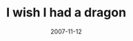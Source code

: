 ---
layout: base.njk
title : 'I wish I had a dragon' 
view_title : 'I wish I had a dragon' 
year : '2007' 
date : '2007-11-12' 
img_file : '/drawing/iwishihadadragon.png' 
html_file : 'iwishihadadragon' 
next_html : 'iwishicouldtakehimwithme.html' 
year_order : '252' 
permalink : "title/{{html_file}}.html"
---